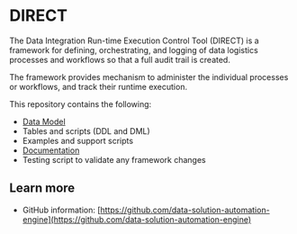 # DIRECT

The Data Integration Run-time Execution Control Tool (DIRECT) is a framework for defining, orchestrating, and logging of data logistics processes and workflows so that a full audit trail is created.

The framework provides mechanism to administer the individual processes or workflows, and track their runtime execution.

This repository contains the following:

* [Data Model](https://github.com/data-solution-automation-engine/DIRECT/blob/main/Documentation/Model.md)
* Tables and scripts (DDL and DML)
* Examples and support scripts
* [Documentation](https://github.com/data-solution-automation-engine/DIRECT/blob/main/Documentation/Documentation.md)
* Testing script to validate any framework changes

## Learn more

* GitHub information:  [https://github.com/data-solution-automation-engine](https://github.com/data-solution-automation-engine)
